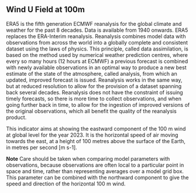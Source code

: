 ## Wind U Field at 100m  

ERA5 is the fifth generation ECMWF reanalysis for the global climate and weather for the past 8 decades. Data is available from 1940 onwards. 
ERA5 replaces the ERA-Interim reanalysis. Reanalysis combines model data with observations from across the world into a globally complete and
consistent dataset using the laws of physics. This principle, called data assimilation, is based on the method used by numerical weather prediction
centres, where every so many hours (12 hours at ECMWF) a previous forecast is combined with newly available observations in an optimal way to 
produce a new best estimate of the state of the atmosphere, called analysis, from which an updated, improved forecast is issued. Reanalysis 
works in the same way, but at reduced resolution to allow for the provision of a dataset spanning back several decades. Reanalysis does not have 
the constraint of issuing timely forecasts, so there is more time to collect observations, and when going further back in time, to allow for the 
ingestion of improved versions of the original observations, which all benefit the quality of the reanalysis product.

This indicator aims at showing the eastward component of the 100 m wind at global level for the year 2023. It is the horizontal speed of air 
moving towards the east, at a height of 100 metres above the surface of the Earth, in metres per second [m s-1]. 
 
**Note**
Care should be taken when comparing model parameters with observations, because observations are often local to a particular point 
in space and time, rather than representing averages over a model grid box. This parameter can be combined with the northward 
component to give the speed and direction of the horizontal 100 m wind.
